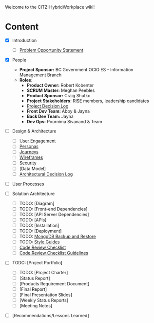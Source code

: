 Welcome to the CITZ-HybridWorkplace wiki!
# Content

- [X] Introduction
    - [ ] [Problem Opportunity Statement](https://github.com/bcgov/CITZ-HybridWorkplace/wiki/Problem-Opportunity-Statement)
- [X] People
	- **Project Sponsor:** BC Government OCIO ES - Information Management Branch
	- **Roles:**
        + **Product Owner:** Robert Kobenter
        + **SCRUM Master:** Meghan Peebles
        + **Product Sponsor:** Craig Shutko
        + **Project Stakeholders:** RISE members, leadership candidates
        + [Project Decision Log](https://github.com/bcgov/CITZ-HybridWorkplace/wiki/Project-Decision-Log)
        + **Front Dev Team:** Abby & Jayna
        + **Back Dev Team:** Jayna
        + **Dev Ops:** Poornima Sivanand & Team
       
- [ ] Design & Architecture
    - [ ] [User Engagement](https://github.com/bcgov/CITZ-HybridWorkplace/wiki/3.User-Research)
    - [ ] [Personas](https://github.com/bcgov/CITZ-HybridWorkplace/wiki/Personas)
    - [ ] [Journeys](https://github.com/bcgov/citz-HybridWorkplace/wiki/User-Journeys#collaborator)
    - [ ] [Wireframes](https://github.com/bcgov/citz-HybridWorkplace/wiki/Wireframes)
    - [ ] [Security](https://github.com/bcgov/CITZ-HybridWorkplace/wiki/Security)
    - [ ] [Data Model]
    - [ ] [Architectural Decision Log](https://github.com/bcgov/citz-HybridWorkplace/wiki/Architectural-Decision-Log)
- [ ] [User Processes](https://github.com/bcgov/citz-HybridWorkplace/wiki/User-Processes)
- [ ] Solution Architecture
    - [ ] TODO: [Diagram]
    - [ ] TODO: [Front-end Dependencies]
    - [ ] TODO: [API Server Dependencies]
    - [ ] TODO: [APIs]
    - [ ] TODO: [Installation]
    - [ ] TODO: [Deployment]
    - [ ] TODO: [MongoDB Backup and Restore](https://github.com/bcgov/citz-HybridWorkplace/wiki/RDSI-Database-on-MongoDB)
    - [ ] TODO: [Style Guides](https://github.com/bcgov/citz-dst-capstone-2021/blob/main/app/docs/style-guides.md)
    - [ ] [Code Review Checklist](https://gist.github.com/bigsergey/aef64f68c22b3107ccbc439025ebba12)
    - [ ] [Code Review Checklist Guidelines](https://www.jondjones.com/frontend/react/react-tutorials/react-coding-standards-and-practices-to-level-up-your-code/)
- [ ] TODO: [Project Portfolio]
    - [ ] TODO: [Project Charter]
    - [ ] [Status Report]
    - [ ] [Products Requirement Document]
    - [ ] [Final Report]
    - [ ] [Final Presentation Slides]
    - [ ]  [Weekly Status Reports]
    - [ ] [Meeting Notes]
- [ ] [Recommendations/Lessons Learned]



